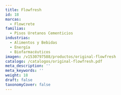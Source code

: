```yaml
---
title: Flowfresh
id: 18
marcas:
  - Flowcrete
familias:
  - Pisos Uretanos Cementicios
industrias:
  - Alimentos y Bebidas
  - Energía
  - Biofarmacéuticos
imagen: /v1530797588/productos/original-flowfresh
catalogo: /catalogos/original-flowfresh.pdf
meta_description: ''
meta_keywords: ''
weight: 18
draft: false
taxonomyCover: false
---
```




